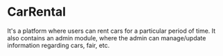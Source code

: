# CarRental

It's a platform where users can rent cars for a particular period of time. It also contains an admin module, where the admin can manage/update information regarding cars, fair, etc.
